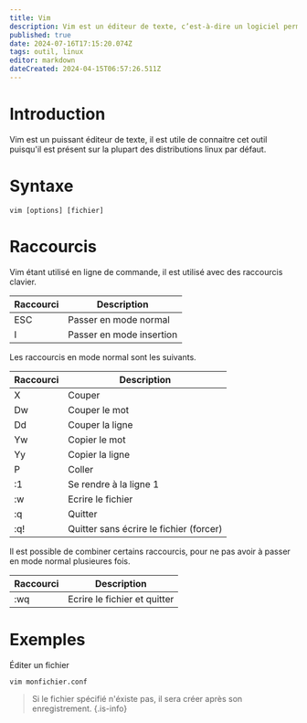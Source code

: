 ```yaml
---
title: Vim
description: Vim est un éditeur de texte, c’est-à-dire un logiciel permettant la manipulation de fichiers texte.
published: true
date: 2024-07-16T17:15:20.074Z
tags: outil, linux
editor: markdown
dateCreated: 2024-04-15T06:57:26.511Z
---
```


# Introduction

Vim est un puissant éditeur de texte, il est utile de connaitre cet outil puisqu'il est présent sur la plupart des distributions linux par défaut.

# Syntaxe

`vim [options] [fichier]`

# Raccourcis

Vim étant utilisé en ligne de commande, il est utilisé avec des raccourcis clavier.

| Raccourci | Description              |
| --------- | ------------------------ |
| ESC       | Passer en mode normal    |
| I         | Passer en mode insertion |

Les raccourcis en mode normal sont les suivants.

| Raccourci | Description                             |
| --------- | --------------------------------------- |
| X         | Couper                                  |
| Dw        | Couper le mot                           |
| Dd        | Couper la ligne                         |
| Yw        | Copier le mot                           |
| Yy        | Copier la ligne                         |
| P         | Coller                                  |
| :1        | Se rendre à la ligne 1                  |
| :w        | Ecrire le fichier                       |
| :q        | Quitter                                 |
| :q!       | Quitter sans écrire le fichier (forcer) |

Il est possible de combiner certains raccourcis, pour ne pas avoir à passer en mode normal plusieures fois.

| Raccourci | Description                  |
| --------- | ---------------------------- |
| :wq       | Ecrire le fichier et quitter |

# Exemples

Éditer un fichier

`vim monfichier.conf`

> Si le fichier spécifié n'éxiste pas, il sera créer après son enregistrement.
> {.is-info}
